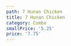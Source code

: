 ```yaml
---
path: 7 Hunan Chicken
title: 7 Hunan Chicken
category: Combo
smallPrice: '5.25'
price: '7.75'
---
```


